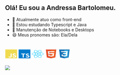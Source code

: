 ## Olá! Eu sou a Andressa Bartolomeu.

- 🔭 Atualmente atuo como front-end
- 🌱 Estou estudando Typescript e Java
- 👾 Manutenção de Notebooks e Desktops
- 😄 Meus pronomes são: Ela/Dela

###

<div style="display: inline_block"><br>
  <img align="center" alt="Dre-Js" height="30" width="40" src="https://raw.githubusercontent.com/devicons/devicon/master/icons/javascript/javascript-plain.svg">
  <img align="center" alt="Dre-Ts" height="30" width="40" src="https://raw.githubusercontent.com/devicons/devicon/master/icons/typescript/typescript-plain.svg">
  <img align="center" alt="Dre-React" height="30" width="40" src="https://raw.githubusercontent.com/devicons/devicon/master/icons/react/react-original.svg">
  <img align="center" alt="Dre-HTML" height="30" width="40" src="https://raw.githubusercontent.com/devicons/devicon/master/icons/html5/html5-original.svg">
  <img align="center" alt="Dre-CSS" height="30" width="40" src="https://raw.githubusercontent.com/devicons/devicon/master/icons/css3/css3-original.svg">
</div>

###

<div >
  <img height="180em" src="https://github-readme-stats.vercel.app/api?username=DreBartolomeu&show_icons=true&theme=great-gatsby&include_all_commits=true&count_private=true"/>
</div>
